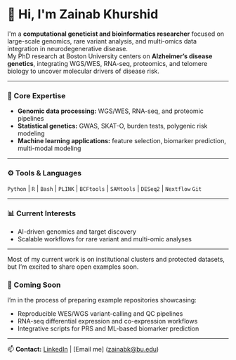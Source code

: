 # 👋 Hi, I'm Zainab Khurshid

I'm a **computational geneticist and bioinformatics researcher** focused on large-scale genomics, rare variant analysis, and multi-omics data integration in neurodegenerative disease.  
My PhD research at Boston University centers on **Alzheimer’s disease genetics**, integrating WGS/WES, RNA-seq, proteomics, and telomere biology to uncover molecular drivers of disease risk.

---

### 🧬 Core Expertise
- **Genomic data processing:** WGS/WES, RNA-seq, and proteomic pipelines  
- **Statistical genetics:** GWAS, SKAT-O, burden tests, polygenic risk modeling  
- **Machine learning applications:** feature selection, biomarker prediction, multi-modal modeling  
---

### ⚙️ Tools & Languages
`Python` | `R` | `Bash` | `PLINK` | `BCFtools` | `SAMtools` | `DESeq2` | `Nextflow`  `Git`

---

### 📊 Current Interests
- AI-driven genomics and target discovery  
- Scalable workflows for rare variant and multi-omic analyses  
  

---
Most of my current work is on institutional clusters and protected datasets, but I’m excited to share open examples soon.
### 📁 Coming Soon
I’m in the process of preparing example repositories showcasing:
- Reproducible WES/WGS variant-calling and QC pipelines  
- RNA-seq differential expression and co-expression workflows  
- Integrative scripts for PRS and ML-based biomarker prediction  

---

📫 **Contact:** [LinkedIn](https://linkedin.com/in/zainabkhurshid) | [Email me] (zainabk@bu.edu)

